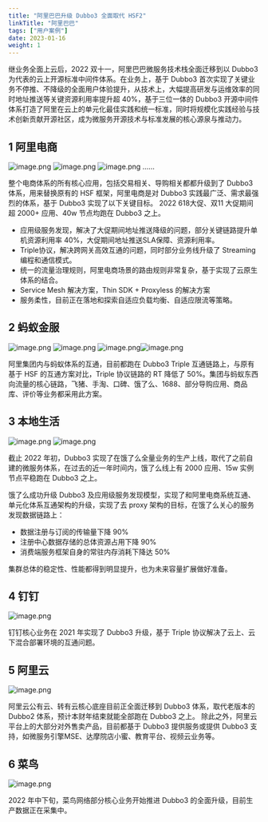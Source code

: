 ```yaml
---
title: "阿里巴巴升级 Dubbo3 全面取代 HSF2"
linkTitle: "阿里巴巴"
tags: ["用户案例"]
date: 2023-01-16
weight: 1
---
```


继业务全面上云后，2022 双十一，阿里巴巴微服务技术栈全面迁移到以 Dubbo3 为代表的云上开源标准中间件体系。在业务上，基于 Dubbo3 首次实现了关键业务不停推、不降级的全面用户体验提升，从技术上，大幅提高研发与运维效率的同时地址推送等关键资源利用率提升超 40%，基于三位一体的 Dubbo3 开源中间件体系打造了阿里在云上的单元化最佳实践和统一标准，同时将规模化实践经验与技术创新贡献开源社区，成为微服务开源技术与标准发展的核心源泉与推动力。
## 1 阿里电商
![image.png](https://intranetproxy.alipay.com/skylark/lark/0/2022/png/54037/1670649639544-2c49fc49-b25e-4fc9-845e-8b377ceba3bc.png#clientId=u31fa6127-23e9-4&crop=0&crop=0&crop=1&crop=1&from=paste&height=66&id=uf434669b&margin=%5Bobject%20Object%5D&name=image.png&originHeight=132&originWidth=204&originalType=binary&ratio=1&rotation=0&showTitle=false&size=13316&status=done&style=none&taskId=u81ec2327-b1f6-43a2-b908-31b91796169&title=&width=102) ![image.png](https://intranetproxy.alipay.com/skylark/lark/0/2022/png/54037/1670649088160-85a607de-4737-4e2d-90b2-49bf5b949332.png#clientId=u31fa6127-23e9-4&crop=0&crop=0&crop=1&crop=1&from=paste&height=81&id=l0QsD&margin=%5Bobject%20Object%5D&name=image.png&originHeight=162&originWidth=308&originalType=binary&ratio=1&rotation=0&showTitle=false&size=61949&status=done&style=none&taskId=ubb9c1593-7f65-4c84-997a-34e8e9b7f47&title=&width=154) ![image.png](https://intranetproxy.alipay.com/skylark/lark/0/2022/png/54037/1670649669327-fe6b77b6-3f34-4a18-b5c6-726729b69331.png#clientId=u31fa6127-23e9-4&crop=0&crop=0&crop=1&crop=1&from=paste&height=74&id=ufc994d2f&margin=%5Bobject%20Object%5D&name=image.png&originHeight=148&originWidth=404&originalType=binary&ratio=1&rotation=0&showTitle=false&size=35362&status=done&style=none&taskId=u2637ee3c-ea26-4a75-9a5c-2be5e913957&title=&width=202) ......

整个电商体系的所有核心应用，包括交易相关、导购相关都都升级到了 Dubbo3 体系，用来替换原有的 HSF 框架，阿里电商是对 Dubbo3 实践最广泛、需求最强烈的体系，基于 Dubbo3 实现了以下关键目标。
2022 618大促、双11 大促期间 超 2000+ 应用、40w 节点均跑在 Dubbo3 之上。

- 应用级服务发现，解决了大促期间地址推送降级的问题，部分关键链路提升单机资源利用率 40%，大促期间地址推送SLA保障、资源利用率。
- Triple协议，解决跨网关高效互通的问题，同时部分业务线升级了 Streaming 编程和通信模式。
- 统一的流量治理规则，阿里电商场景的路由规则非常复杂，基于实现了云原生体系的结合。
- Service Mesh 解决方案，Thin SDK + Proxyless 的解决方案
- 服务柔性，目前正在落地和探索自适应负载均衡、自适应限流等策略。

## 2 蚂蚁金服
![image.png](https://intranetproxy.alipay.com/skylark/lark/0/2022/png/54037/1670648656034-5b9cfafc-899b-400b-9edb-4e6775febba4.png#clientId=u31fa6127-23e9-4&crop=0&crop=0&crop=1&crop=1&from=paste&height=46&id=ub2336156&margin=%5Bobject%20Object%5D&name=image.png&originHeight=66&originWidth=162&originalType=binary&ratio=1&rotation=0&showTitle=false&size=10659&status=done&style=none&taskId=u79c80d75-a418-4b93-b16d-6c46304d343&title=&width=113) ![image.png](https://intranetproxy.alipay.com/skylark/lark/0/2022/png/54037/1670649020622-256254e8-4ef1-43f6-b1c1-a9d29b80bdd1.png#clientId=u31fa6127-23e9-4&crop=0&crop=0&crop=1&crop=1&from=paste&height=57&id=uf2a1d369&margin=%5Bobject%20Object%5D&name=image.png&originHeight=114&originWidth=372&originalType=binary&ratio=1&rotation=0&showTitle=false&size=25430&status=done&style=none&taskId=u685e5a50-cdcc-45d4-9806-f119df0d378&title=&width=186) ![image.png](https://intranetproxy.alipay.com/skylark/lark/0/2022/png/54037/1670649055218-13ba694c-68e6-4e88-b981-a8db546839b0.png#clientId=u31fa6127-23e9-4&crop=0&crop=0&crop=1&crop=1&from=paste&height=59&id=ue3ffce18&margin=%5Bobject%20Object%5D&name=image.png&originHeight=118&originWidth=414&originalType=binary&ratio=1&rotation=0&showTitle=false&size=9958&status=done&style=none&taskId=u25313916-0a19-4b21-a6c1-5da20a95dca&title=&width=207)![image.png](https://intranetproxy.alipay.com/skylark/lark/0/2022/png/54037/1670649088160-85a607de-4737-4e2d-90b2-49bf5b949332.png#clientId=u31fa6127-23e9-4&crop=0&crop=0&crop=1&crop=1&from=paste&height=81&id=ud329ff16&margin=%5Bobject%20Object%5D&name=image.png&originHeight=162&originWidth=308&originalType=binary&ratio=1&rotation=0&showTitle=false&size=61949&status=done&style=none&taskId=ubb9c1593-7f65-4c84-997a-34e8e9b7f47&title=&width=154)

阿里集团内与蚂蚁体系的互通，目前都跑在 Dubbo3 Triple 互通链路上，与原有基于 HSF 的互通方案对比，Triple 协议链路的 RT 降低了 50%。集团与蚂蚁东西向流量的核心链路，飞猪、手淘、口碑、饿了么、1688、部分导购应用、商品库、评价等业务都采用此方案。

## 3 本地生活
![image.png](https://intranetproxy.alipay.com/skylark/lark/0/2022/png/54037/1670648615017-544b873b-4bc3-4e17-8eac-87bf5d42cbf3.png#clientId=u31fa6127-23e9-4&crop=0&crop=0&crop=1&crop=1&from=paste&height=53&id=u397bea65&margin=%5Bobject%20Object%5D&name=image.png&originHeight=106&originWidth=308&originalType=binary&ratio=1&rotation=0&showTitle=false&size=15119&status=done&style=none&taskId=u727184c0-ef5b-4156-91b9-8e927657a98&title=&width=154)  ![image.png](https://intranetproxy.alipay.com/skylark/lark/0/2022/png/54037/1670650306384-a949c14f-191f-4537-b5d5-dc28844ca490.png#clientId=u8f193c04-9173-4&crop=0&crop=0&crop=1&crop=1&from=paste&height=45&id=u0dfaf022&margin=%5Bobject%20Object%5D&name=image.png&originHeight=84&originWidth=272&originalType=binary&ratio=1&rotation=0&showTitle=false&size=20212&status=done&style=none&taskId=u466a9278-caf7-40ad-ba03-d2fb168f83f&title=&width=147)

截止 2022 年初，Dubbo3 实现了在饿了么全量业务的生产上线，取代了之前自建的微服务体系，在过去的近一年时间内，饿了么线上有 2000 应用、15w 实例节点平稳跑在 Dubbo3 之上。

饿了么成功升级 Dubbo3 及应用级服务发现模型，实现了和阿里电商系统互通、单元化体系互通架构的升级，实现了去 proxy 架构的目标，在饿了么关心的服务发现数据链路上：

- 数据注册与订阅的传输量下降 90%
- 注册中心数据存储的总体资源占用下降 90%
- 消费端服务框架自身的常驻内存消耗下降达 50%

集群总体的稳定性、性能都得到明显提升，也为未来容量扩展做好准备。
## 4 钉钉
![image.png](https://intranetproxy.alipay.com/skylark/lark/0/2022/png/54037/1670649135935-0d6804cc-00ca-4acb-a7b3-842377d1a6b0.png#clientId=u31fa6127-23e9-4&crop=0&crop=0&crop=1&crop=1&from=paste&height=57&id=u6203f26b&margin=%5Bobject%20Object%5D&name=image.png&originHeight=114&originWidth=266&originalType=binary&ratio=1&rotation=0&showTitle=false&size=10659&status=done&style=none&taskId=ufd0b0ffa-2aff-4ba9-83c7-764ae24a31a&title=&width=133)

钉钉核心业务在 2021 年实现了 Dubbo3 升级，基于 Triple 协议解决了云上、云下混合部署环境的互通问题。


## 5 阿里云
![image.png](https://intranetproxy.alipay.com/skylark/lark/0/2022/png/54037/1670649159068-ed9ba59b-9e3d-4268-be7e-c327227baa7b.png#clientId=u31fa6127-23e9-4&crop=0&crop=0&crop=1&crop=1&from=paste&height=44&id=u90dcb125&margin=%5Bobject%20Object%5D&name=image.png&originHeight=88&originWidth=216&originalType=binary&ratio=1&rotation=0&showTitle=false&size=7597&status=done&style=none&taskId=ub661eabe-098b-4f30-b213-bd1b8dea581&title=&width=108)

阿里云公有云、转有云核心底座目前正全面迁移到 Dubbo3 体系，取代老版本的 Dubbo2 体系，预计本财年结束就能全部跑在 Dubbo3 之上。
除此之外，阿里云平台上的大部分对外售卖产品，目前都基于 Dubbo3 提供服务或提供 Dubbo3 支持，如微服务引擎MSE、达摩院店小蜜、教育平台、视频云业务等。

## 6 菜鸟
![image.png](https://intranetproxy.alipay.com/skylark/lark/0/2022/png/54037/1670650418063-31eee85d-9e6a-474c-ade7-4a45fc956ae4.png#clientId=u8f193c04-9173-4&crop=0&crop=0&crop=1&crop=1&from=paste&height=64&id=ud036f280&margin=%5Bobject%20Object%5D&name=image.png&originHeight=128&originWidth=290&originalType=binary&ratio=1&rotation=0&showTitle=false&size=13571&status=done&style=none&taskId=u8d7f509c-983a-483b-9fd9-00cf05f65c8&title=&width=145)

2022 年中下旬，菜鸟网络部分核心业务开始推进 Dubbo3 的全面升级，目前生产数据正在采集中。



